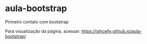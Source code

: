 # aula-bootstrap

Primeiro contato com bootstrap

Para visualização da página, acessar: https://gihcelly.github.io/aula-bootstrap/
